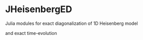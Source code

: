 # JHeisenbergED
Julia modules for exact diagonalization of 1D Heisenberg model 

<a href="https://www.codecogs.com/eqnedit.php?latex=H = \sum_iJ^x S_i^x S_{i+1}^x + J^y S_i^y S_{i+1}^y + J^zS_i^z S_{i+1}^z + \sum_i h_i S_i^\mathrm{ax}" /></a>

and exact time-evolution

<a href="https://www.codecogs.com/eqnedit.php?latex=\mathbf{v}(t) = U^\dagger \mathrm{e}^{-iD t} U \mathbf{v}_0." /></a>
